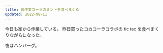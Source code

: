 ```yaml
---
title: 家作業コーラのミントを食べまくる
updated: 2022-08-11
---
```


今日も家から作業している。
昨日買ったコカコーラコラボの tic tac を食べまくりながらになった。

夜はハンバーグ。
